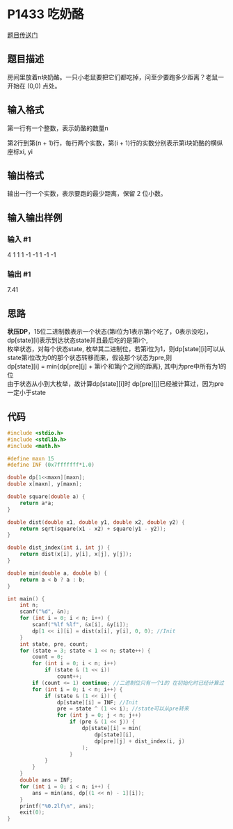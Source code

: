 # P1433 吃奶酪

[题目传送门](https://www.luogu.com.cn/problem/P1433)

## 题目描述

房间里放着n块奶酪。一只小老鼠要把它们都吃掉，问至少要跑多少距离？老鼠一开始在 (0,0) 点处。

## 输入格式
第一行有一个整数，表示奶酪的数量n

第2行到第(n + 1)行，每行两个实数，第(i + 1)行的实数分别表示第i块奶酪的横纵座标xi, yi

## 输出格式
输出一行一个实数，表示要跑的最少距离，保留 2 位小数。

## 输入输出样例

### 输入 #1
4
1 1
1 -1
-1 1
-1 -1
### 输出 #1
7.41

## 思路

**状压DP**，15位二进制数表示一个状态(第i位为1表示第i个吃了，0表示没吃)，  
dp[state][i]表示到达状态state并且最后吃的是第i个,  
枚举状态，对每个状态state, 枚举其二进制位，若第i位为1，则dp[state][i]可以从state第i位改为0的那个状态转移而来，假设那个状态为pre,则  
dp[state][i] = min{dp[pre][j] + 第i个和第j个之间的距离}, 其中j为pre中所有为1的位  
由于状态从小到大枚举，故计算dp[state][i]时 dp[pre][j]已经被计算过，因为pre一定小于state

## 代码

```c
#include <stdio.h>
#include <stdlib.h>
#include <math.h>

#define maxn 15
#define INF (0x7fffffff*1.0)

double dp[1<<maxn][maxn];
double x[maxn], y[maxn];

double square(double a) {
    return a*a;
}

double dist(double x1, double y1, double x2, double y2) {
    return sqrt(square(x1 - x2) + square(y1 - y2));
}

double dist_index(int i, int j) {
    return dist(x[i], y[i], x[j], y[j]);
}

double min(double a, double b) {
    return a < b ? a : b;
}

int main() {
    int n;
    scanf("%d", &n);
    for (int i = 0; i < n; i++) {
        scanf("%lf %lf", &x[i], &y[i]);
        dp[1 << i][i] = dist(x[i], y[i], 0, 0); //Init
    }
    int state, pre, count;
    for (state = 3; state < 1 << n; state++) {
        count = 0;
        for (int i = 0; i < n; i++)
            if (state & (1 << i)) 
                count++;
        if (count <= 1) continue; //二进制位只有一个1的 在初始化时已经计算过
        for (int i = 0; i < n; i++) {
            if (state & (1 << i)) {
                dp[state][i] = INF; //Init
                pre = state ^ (1 << i); //state可以从pre转来
                for (int j = 0; j < n; j++)
                    if (pre & (1 << j)) {
                        dp[state][i] = min(
                            dp[state][i],
                            dp[pre][j] + dist_index(i, j)
                        );
                    }
            }
        }
    }
    double ans = INF;
    for (int i = 0; i < n; i++) {
        ans = min(ans, dp[(1 << n) - 1][i]);
    }
    printf("%0.2lf\n", ans);
    exit(0);
}
```
